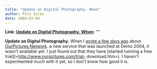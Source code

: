 ```yaml
---
title: "Update on Digital Photography. When"
author: Pito Salas
date: 2004-03-09
---
```


**Link: [Update on Digital Photography. When](None):** ""

**Update on Digital Photography.** When I [wrote a few days
ago](</2004/02/27.html#a176>) about [OurPictures
Network](<http://www.ourpictures.com/index.html>). a new service that was
launched at Demo 2004, it wasn't available yet. I just found out that they
have [started running a free trial](<http://www.ourpictures.com/trial-
download.htm>). I haven't experimented much with it yet, so I don't know how
good it is.


